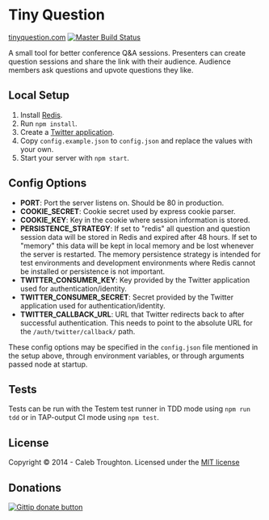 # Tiny Question

[tinyquestion.com](http://tinyquestion.com) [![Master Build Status](https://travis-ci.org/imakewebthings/tinyquestion.png?branch=master)](https://travis-ci.org/imakewebthings/tinyquestion)

A small tool for better conference Q&A sessions. Presenters can create question sessions and share the link with their audience. Audience members ask questions and upvote questions they like.

## Local Setup

1. Install [Redis](http://redis.io).
2. Run `npm install`.
3. Create a [Twitter application](https://dev.twitter.com).
4. Copy `config.example.json` to `config.json` and replace the values with your
   own.
5. Start your server with `npm start`.

## Config Options

- **PORT**: Port the server listens on. Should be 80 in production.
- **COOKIE_SECRET**: Cookie secret used by express cookie parser.
- **COOKIE_KEY**: Key in the cookie where session information is stored.
- **PERSISTENCE_STRATEGY**: If set to "redis" all question and question session data will be stored in Redis and expired after 48 hours. If set to "memory" this data will be kept in local memory and be lost whenever the server is restarted. The memory persistence strategy is intended for test environments and development environments where Redis cannot be installed or persistence is not important.
- **TWITTER_CONSUMER_KEY**: Key provided by the Twitter application used for authentication/identity.
- **TWITTER_CONSUMER_SECRET**: Secret provided by the Twitter application used for authentication/identity.
- **TWITTER_CALLBACK_URL**: URL that Twitter redirects back to after successful authentication. This needs to point to the absolute URL for the `/auth/twitter/callback/` path.

These config options may be specified in the `config.json` file mentioned in the setup above, through environment variables, or through arguments passed node at startup.

## Tests

Tests can be run with the Testem test runner in TDD mode using `npm run tdd` or in TAP-output CI mode using `npm test`.

## License

Copyright © 2014 - Caleb Troughton. Licensed under the [MIT license](http://opensource.org/licenses/MIT)

## Donations

[![Gittip donate button](http://img.shields.io/gittip/imakewebthings.png)](https://www.gittip.com/imakewebthings/ "Donate weekly to this project using Gittip")
